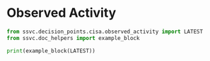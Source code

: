 # Observed Activity

```python exec="true" idprefix=""
from ssvc.decision_points.cisa.observed_activity import LATEST
from ssvc.doc_helpers import example_block

print(example_block(LATEST))
```
